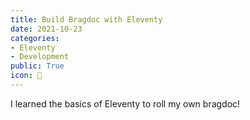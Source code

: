 ```yaml
---
title: Build Bragdoc with Eleventy
date: 2021-10-23
categories:
- Eleventy
- Development
public: True
icon: 📢
---
```


I learned the basics of Eleventy to roll my own bragdoc!